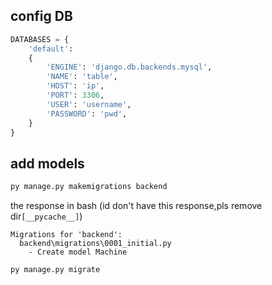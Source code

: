 ## config DB
```python
DATABASES = {
    'default':
    {
        'ENGINE': 'django.db.backends.mysql',
        'NAME': 'table',
        'HOST': 'ip',
        'PORT': 3306,
        'USER': 'username',
        'PASSWORD': 'pwd',
    }
}
```

## add models



```bash
py manage.py makemigrations backend
```
the response in bash (id don't have this response,pls remove dir`[__pycache__]`)
```
Migrations for 'backend':
  backend\migrations\0001_initial.py
    - Create model Machine
```

```bash
py manage.py migrate
```